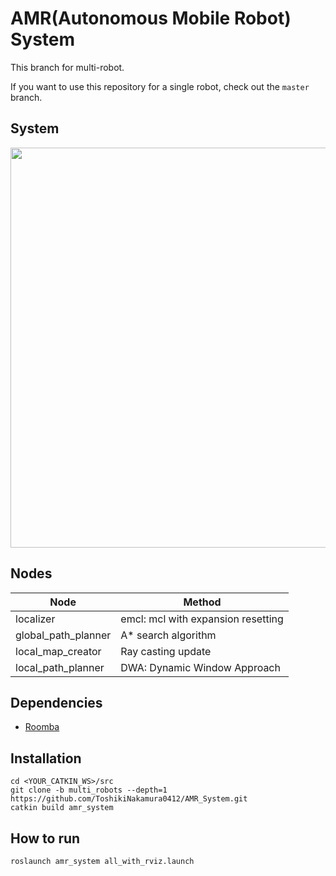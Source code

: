 # AMR(Autonomous Mobile Robot) System

This branch for multi-robot.

If you want to use this repository for a single robot, check out the `master` branch.

## System
<p align="center">
  <img src="https://user-images.githubusercontent.com/82020865/186935476-fbb8fae4-c243-412c-a0be-0c5dd2163d71.png" width="640px"/>
</p>

## Nodes
| Node | Method |
| ------ | ------|
| localizer | emcl: mcl with expansion resetting |
| global_path_planner | A* search algorithm |
| local_map_creator | Ray casting update |
| local_path_planner | DWA: Dynamic Window Approach |

## Dependencies
- [Roomba](https://github.com/amslabtech/Roomba)

## Installation
```
cd <YOUR_CATKIN_WS>/src
git clone -b multi_robots --depth=1 https://github.com/ToshikiNakamura0412/AMR_System.git
catkin build amr_system
```

## How to run
```
roslaunch amr_system all_with_rviz.launch
```
